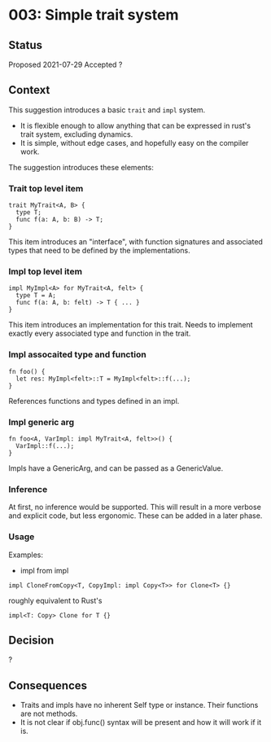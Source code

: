 # 003: Simple trait system

## Status

Proposed 2021-07-29
Accepted ?

## Context
This suggestion introduces a basic `trait` and `impl` system.
* It is flexible enough to allow anything that can be expressed in rust's trait system, excluding
  dynamics.
* It is simple, without edge cases, and hopefully easy on the compiler work.

The suggestion introduces these elements:
### Trait top level item
```
trait MyTrait<A, B> {
  type T;
  func f(a: A, b: B) -> T;
}
```
This item introduces an "interface", with function signatures and associated types that need to be
defined by the implementations.

### Impl top level item
```
impl MyImpl<A> for MyTrait<A, felt> {
  type T = A;
  func f(a: A, b: felt) -> T { ... }
}
```
This item introduces an implementation for this trait.
Needs to implement exactly every associated type and function in the trait.

### Impl assocaited type and function
```
fn foo() {
  let res: MyImpl<felt>::T = MyImpl<felt>::f(...);
}
```
References functions and types defined in an impl.

### Impl generic arg
```
fn foo<A, VarImpl: impl MyTrait<A, felt>>() {
  VarImpl::f(...);
}
```
Impls have a GenericArg, and can be passed as a GenericValue.

### Inference
At first, no inference would be supported. This will result in a more verbose and explicit code, but less ergonomic.
These can be added in a later phase.

### Usage
Examples:
* impl from impl
```
impl CloneFromCopy<T, CopyImpl: impl Copy<T>> for Clone<T> {}
```
roughly equivalent to Rust's
```
impl<T: Copy> Clone for T {}
```

## Decision
?

## Consequences
- Traits and impls have no inherent Self type or instance. Their functions are not methods.
- It is not clear if obj.func() syntax will be present and how it will work if it is.
